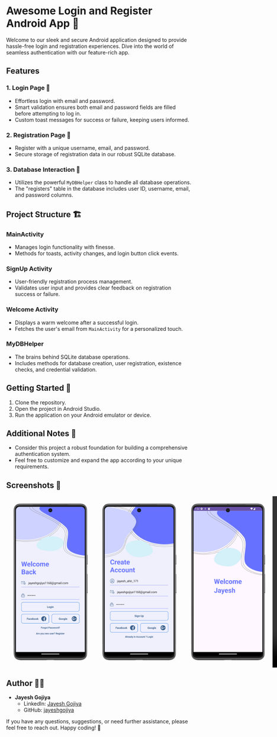 # Awesome Login and Register Android App 🚀

Welcome to our sleek and secure Android application designed to provide hassle-free login and registration experiences. Dive into the world of seamless authentication with our feature-rich app.

## Features

### 1. Login Page 🚪
- Effortless login with email and password.
- Smart validation ensures both email and password fields are filled before attempting to log in.
- Custom toast messages for success or failure, keeping users informed.

### 2. Registration Page 📝
- Register with a unique username, email, and password.
- Secure storage of registration data in our robust SQLite database.

### 3. Database Interaction 💾
- Utilizes the powerful `MyDBHelper` class to handle all database operations.
- The "registers" table in the database includes user ID, username, email, and password columns.

## Project Structure 🏗️

### MainActivity
- Manages login functionality with finesse.
- Methods for toasts, activity changes, and login button click events.

### SignUp Activity
- User-friendly registration process management.
- Validates user input and provides clear feedback on registration success or failure.

### Welcome Activity
- Displays a warm welcome after a successful login.
- Fetches the user's email from `MainActivity` for a personalized touch.

### MyDBHelper
- The brains behind SQLite database operations.
- Includes methods for database creation, user registration, existence checks, and credential validation.

## Getting Started 🚀

1. Clone the repository.
2. Open the project in Android Studio.
3. Run the application on your Android emulator or device.

## Additional Notes 📝

- Consider this project a robust foundation for building a comprehensive authentication system.
- Feel free to customize and expand the app according to your unique requirements.

## Screenshots 📸
<div style="display: flex; justify-content: space-between;">
  <img src="screenshots/Login_Page.png" alt="Login Screen" width="200" style="margin: 20px;"/>
  <img src="screenshots/Sign_Up_Page.png" alt="SignUp Screen" width="200" style="margin: 20px;"/>
  <img src="screenshots/WelCome_Page.png" alt="Welcome Screen" width="200" style="margin: 20px;"/>
  <video width="300" controls>
    <source src="https://github.com/gojiyajayesh/Register_Login_Page/assets/150912172/1785dce9-f9d2-4e25-b4b9-4cccd736013b" type="video/mp4">
  </video>
</div>

## Author 🧑‍💻

- **Jayesh Gojiya**
  - LinkedIn: [Jayesh Gojiya](https://www.linkedin.com/in/jayesh-gojiya-6528a22ab/)
  - GitHub: [jayeshgojiya](https://github.com/gojiyajayesh)

If you have any questions, suggestions, or need further assistance, please feel free to reach out. Happy coding! 🌟
